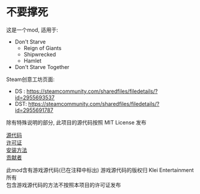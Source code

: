 # 不要撑死

这是一个mod, 适用于:
- Don't Starve
  - Reign of Giants
  - Shipwrecked
  - Hamlet
- Don't Starve Together

Steam创意工坊页面:
- DS : <https://steamcommunity.com/sharedfiles/filedetails/?id=2955693537>
- DST: <https://steamcommunity.com/sharedfiles/filedetails/?id=2955691787>

除有特殊说明的部分, 此项目的源代码按照 MIT License 发布

[源代码](https://github.com/HPLZH/DoNotEatTooMuch/)  
[许可证](./LICENSE)  
[安装方法](https://github.com/HPLZH/DoNotEatTooMuch/blob/main/install.md)  
[贡献者](https://github.com/HPLZH/DoNotEatTooMuch/blob/main/contributors.md)

此mod含有游戏源代码(已在注释中标出)
游戏源代码的版权归 Klei Entertainment 所有  
包含游戏源代码的方法不按照本项目的许可证发布
